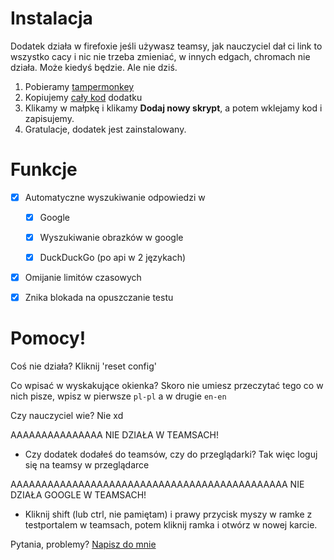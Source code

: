 # Instalacja

Dodatek działa w firefoxie jeśli używasz teamsy, jak nauczyciel dał ci link to wszystko cacy i nic nie trzeba zmieniać, w innych edgach, chromach nie działa. Może kiedyś będzie. Ale nie dziś.

1. Pobieramy [tampermonkey](https://addons.mozilla.org/en-US/firefox/addon/tampermonkey/)
2. Kopiujemy [cały kod](https://raw.githubusercontent.com/MrCyjaneK/testportal-multitool/main/script.js) dodatku
3. Klikamy w małpkę i klikamy **Dodaj nowy skrypt**, a potem wklejamy kod i zapisujemy.
4. Gratulacje, dodatek jest zainstalowany.

# Funkcje

- [x] Automatyczne wyszukiwanie odpowiedzi w

    - [x] Google
    
    - [x] Wyszukiwanie obrazków w google
    
    - [x] DuckDuckGo (po api w 2 językach)

- [x] Omijanie limitów czasowych

- [x] Znika blokada na opuszczanie testu

# Pomocy!

Coś nie działa? Kliknij 'reset config'

Co wpisać w wyskakujące okienka? Skoro nie umiesz przeczytać tego co w nich pisze, wpisz w pierwsze `pl-pl` a w drugie `en-en`

Czy nauczyciel wie? Nie xd

AAAAAAAAAAAAAAA NIE DZIAŁA W TEAMSACH!

 - Czy dodatek dodałeś do teamsów, czy do przeglądarki? Tak więc loguj się na teamsy w przeglądarce
 
AAAAAAAAAAAAAAAAAAAAAAAAAAAAAAAAAAAAAAAAAAAAA NIE DZIAŁA GOOGLE W TEAMSACH!

 - Kliknij shift (lub ctrl, nie pamiętam) i prawy przycisk myszy w ramke z testportalem w teamsach, potem kliknij ramka i otwórz w nowej karcie.
 
 
Pytania, problemy? [Napisz do mnie](https://mrcyjanek.net/me.php)
